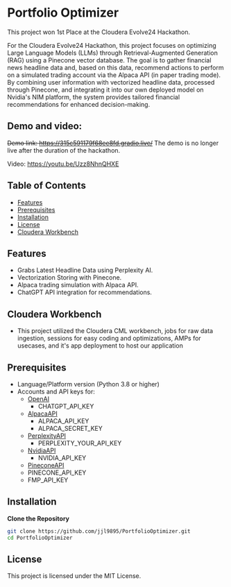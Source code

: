 # Portfolio Optimizer

This project won 1st Place at the Cloudera Evolve24 Hackathon.

For the Cloudera Evolve24 Hackathon, this project focuses on optimizing Large Language Models (LLMs) through Retrieval-Augmented Generation (RAG) using a Pinecone vector database. The goal is to gather financial news headline data and, based on this data, recommend actions to perform on a simulated trading account via the Alpaca API (in paper trading mode). By combining user information with vectorized headline data, processed through Pinecone, and integrating it into our own deployed model on Nvidia's NIM platform, the system provides tailored financial recommendations for enhanced decision-making.

## Demo and video:
~~Demo link: https://315c591179f68ee8fd.gradio.live/~~ The demo is no longer live after the duration of the hackathon.

Video:
https://youtu.be/Uzz8NhnQHXE

## Table of Contents

- [Features](#features)
- [Prerequisites](#prerequisites)
- [Installation](#installation)
- [License](#license)
- [Cloudera Workbench](#cloudera-workbench)

## Features
 
- Grabs Latest Headline Data using Perplexity AI.
- Vectorization Storing with Pinecone.
- Alpaca trading simulation with Alpaca API.
- ChatGPT API integration for recommendations.

## Cloudera Workbench
- This project utilized the Cloudera CML workbench, jobs for raw data ingestion, sessions for easy coding and optimizations, AMPs for usecases, and it's app deployment to host our application

## Prerequisites

- Language/Platform version (Python 3.8 or higher)
- Accounts and API keys for:
  - [OpenAI](https://platform.openai.com/docs/overview)
    - CHATGPT_API_KEY
  - [AlpacaAPI](https://alpaca.markets/)
    - ALPACA_API_KEY
    - ALPACA_SECRET_KEY
  - [PerplexityAPI](https://docs.perplexity.ai/home)
    - PERPLEXITY_YOUR_API_KEY
  - [NvidiaAPI](https://www.nvidia.com/en-us/ai/#referrer=ai-subdomain?ncid=pa-srch-goog-772333&_bt=697697685508&_bk=nvidia%20api&_bm=e&_bn=g&_bg=165151891361&gad_source=1&gclid=EAIaIQobChMI37H2or-CiQMV3lxHAR1GAwRHEAAYASAAEgJfB_D_BwE)
    - NVIDIA_API_KEY
  - [PineconeAPI](https://www.pinecone.io/?utm_term=pinecone%20serverless&utm_campaign=brand-us-p&utm_source=adwords&utm_medium=ppc&hsa_acc=3111363649&hsa_cam=16223687665&hsa_grp=133738612775&hsa_ad=582256510975&hsa_src=g&hsa_tgt=kwd-2270491656216&hsa_kw=pinecone%20serverless&hsa_mt=p&hsa_net=adwords&hsa_ver=3&gad_source=1&gclid=EAIaIQobChMIvbmTrr-CiQMVClFHAR0uxAaCEAAYASAAEgKpbfD_BwE)
  - PINECONE_API_KEY
  - FMP_API_KEY


## Installation
**Clone the Repository**

   ```bash
   git clone https://github.com/jjl9895/PortfolioOptimizer.git
   cd PortfolioOptimizer
  ```
## License
This project is licensed under the MIT License.
